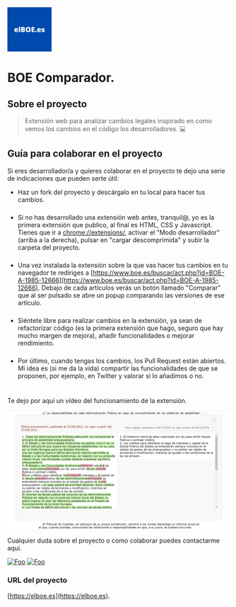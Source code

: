 <img src="images/elboe.jpg" alt="threar or tweet logo" width="100px"/>

BOE Comparador. 
=======================================

## Sobre el proyecto

> Extensión web para analizar cambios legales inspirado en como vemos los cambios en el código los desarrolladores. :computer:  


## Guía para colaborar en el proyecto

Si eres desarrollador/a y quieres colaborar en el proyecto te dejo una serie de indicaciones que pueden serte útil:

- Haz un fork del proyecto y descárgalo en tu local para hacer tus cambios.
###
- Si no has desarrollado una extensión web antes, tranquil@, yo es la primera extensión que publico, al final es HTML, CSS y Javascript. Tienes que ir a [chrome://extensions/](chrome://extensions/), activar el "Modo desarrollador" (arriba a la derecha), pulsar en "cargar descomprimida" y subir la carpeta del proyecto.
###
- Una vez instalada la extensión sobre la que vas hacer tus cambios en tu navegador te rediriges a [https://www.boe.es/buscar/act.php?id=BOE-A-1985-12666](https://www.boe.es/buscar/act.php?id=BOE-A-1985-12666). Debajo de cada artículos verás un botón llamado "Comparar" que al ser pulsado se abre un popup comparando las versiones de ese artículo. 
###
- Siéntete libre para realizar cambios en la extensión, ya sean de refactorizar código (es la primera extensión que hago, seguro que hay mucho margen de mejora), añadir funcionalidades o mejorar rendimiento. 
###
- Por último, cuando tengas los cambios, los Pull Request están abiertos. Mi idea es (si me da la vida) compartir las funcionalidades de que se proponen, por ejemplo, en Twitter y valorar si lo añadimos o no.

#
Te dejo por aquí un vídeo del funcionamiento de la extensión. 

[![Extensión de Chrome para comparar versiones del Boletín Oficial del Estado (BOE) video](images/hotfix.jpg)](https://www.youtube.com/watch?v=mS0Hi2a9zaA&t=1s "Extensión de Chrome para comparar versiones del Boletín Oficial del Estado (BOE)")

Cualquier duda sobre el proyecto o como colaborar puedes contactarme aquí.

<a href="https://twitter.com/migohe14" target="_blank" rel="some text">![Foo](https://img.shields.io/badge/Twitter-1DA1F2?style=for-the-badge&logo=twitter&logoColor=white)</a>
<a href="https://www.linkedin.com/in/miguel-gonzalez-herrera/" target="_blank" rel="some text">![Foo](https://img.shields.io/badge/LinkedIn-0077B5?style=for-the-badge&logo=linkedin&logoColor=white)</a>



### URL del proyecto
[https://elboe.es](https://elboe.es).
